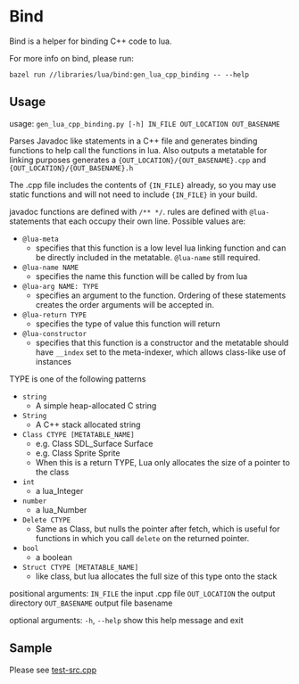 # Bind

Bind is a helper for binding C++ code to lua.

For more info on bind, please run:

    bazel run //libraries/lua/bind:gen_lua_cpp_binding -- --help

## Usage

usage: `gen_lua_cpp_binding.py [-h] IN_FILE OUT_LOCATION OUT_BASENAME`

Parses Javadoc like statements in a C++ file and generates binding functions
to help call the functions in lua. Also outputs a metatable for linking purposes
generates a `{OUT_LOCATION}/{OUT_BASENAME}.cpp` and `{OUT_LOCATION}/{OUT_BASENAME}.h`

The .cpp file includes the contents of `{IN_FILE}` already, so you may use static
functions and will not need to include `{IN_FILE}` in your build.

javadoc functions are defined with `/** */`. rules are defined with `@lua-` statements
that each occupy their own line. Possible values are:

- `@lua-meta`
    -   specifies that this function is a low level lua linking function and can be
        directly included in the metatable. `@lua-name` still required.
- `@lua-name NAME`
    -   specifies the name this function will be called by from lua
- `@lua-arg NAME: TYPE`
    -   specifies an argument to the function. Ordering of these statements
        creates the order arguments will be accepted in.
- `@lua-return TYPE`
    -   specifies the type of value this function will return
- `@lua-constructor`
    -   specifies that this function is a constructor and the metatable should have
        `__index` set to the meta-indexer, which allows class-like use of instances

TYPE is one of the following patterns
- `string`
    - A simple heap-allocated C string
- `String`
    - A C++ stack allocated string
- `Class CTYPE [METATABLE_NAME]`
    - e.g. Class SDL_Surface Surface
    - e.g. Class Sprite Sprite
    - When this is a return TYPE, Lua only allocates the size of a pointer to
      the class
- `int`
    - a lua_Integer
- `number`
    - a lua_Number
- `Delete CTYPE`
    - Same as Class, but nulls the pointer after fetch, which is useful
      for functions in which you call `delete` on the returned pointer.
- `bool`
    - a boolean
- `Struct CTYPE [METATABLE_NAME]`
    - like class, but lua allocates the full size of this type onto the stack

positional arguments:
  `IN_FILE`       the input .cpp file
  `OUT_LOCATION`  the output directory
  `OUT_BASENAME`  output file basename

optional arguments:
  `-h`, `--help`    show this help message and exit

## Sample

Please see [test-src.cpp](./test-src.cpp)
